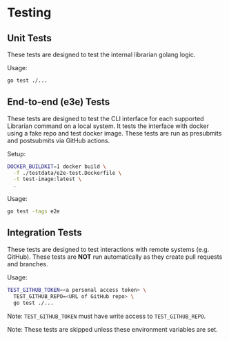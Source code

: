 # Testing

## Unit Tests

These tests are designed to test the internal librarian golang logic.

Usage:

```bash
go test ./...
```

## End-to-end (e3e) Tests

These tests are designed to test the CLI interface for each supported Librarian command
on a local system. It tests the interface with docker using a fake repo and test docker
image. These tests are run as presubmits and postsubmits via GitHub actions.

Setup:

```bash
DOCKER_BUILDKIT=1 docker build \
  -f ./testdata/e2e-test.Dockerfile \
  -t test-image:latest \
  .
```

Usage:

```bash
go test -tags e2e
```

## Integration Tests

These tests are designed to test interactions with remote systems (e.g. GitHub). These
tests are **NOT** run automatically as they create pull requests and branches.

Usage:

```bash
TEST_GITHUB_TOKEN=<a personal access token> \
  TEST_GITHUB_REPO=<URL of GitHub repo> \
  go test ./...
```

Note: `TEST_GITHUB_TOKEN` must have write access to `TEST_GITHUB_REPO`.

Note: These tests are skipped unless these environment variables are set.
